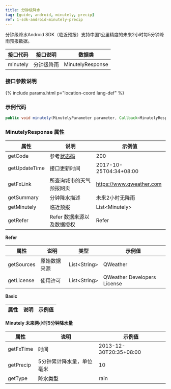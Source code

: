 ```yaml
---
title: 分钟级降水
tag: [guide, android, minutely, precip]
ref: 1-sdk-android-minutely-precip
---
```


分钟级降水Android SDK（临近预报）支持中国1公里精度的未来2小时每5分钟降雨预报数据。

| 接口代码| 接口说明       | 数据类       |
| ---------- | ----------- | ------------ |
| minutely | 分钟级降雨 | MinutelyResponse |

### 接口参数说明

{% include params.html p="location-coord lang-def" %}

### 示例代码

```java
public void minutely(MinutelyParameter parameter, Callback<MinutelyResponse> callback);
```

### MinutelyResponse 属性

| 属性            | 说明                       | 示例值               |
| --------------- | -------------------------- | -------------------- |
| getCode         | 参考[状态码](/docs/resource/status-code/)                    | 200  |
| getUpdateTime | 接口更新时间             | 2017-10-25T04:34+08:00     |
| getFxLink     | 所查询城市的天气预报网页 | https://www.qweather.com |
| getSummary      | 分钟降水描述               | 未来2小时无降雨      |
| getMinutely | 临近预报                   | List&lt;Minutely&gt; |
| getRefer        | Refer 数据来源以及数据授权 | Refer                |

**Refer**

| 属性        | 说明        | 类型                | 示例值        |
| ---------- | ----------- | ------------------ | ------------ |
| getSources | 原始数据来源  | List&lt;String&gt; | QWeather     |
| getLicense | 使用许可     | List&lt;String&gt; | QWeather Developers License |

**Basic**

| 属性          | 说明                     | 示例值               |
| ------------- | ------------------------ | -------------------- |

**Minutely 未来两小时5分钟降水量**

| 属性      | 说明                       | 示例值           |
| --------- | -------------------------- | ---------------- |
| getFxTime | 时间 | 2013-12-30T20:35+08:00 |
| getPrecip | 5分钟累计降水量，单位毫米                     | 10               |
| getType   | 降水类型                   | rain             |
